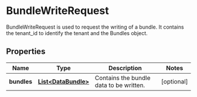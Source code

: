 

# BundleWriteRequest

BundleWriteRequest is used to request the writing of a bundle. It contains the tenant_id to identify the tenant and the Bundles object.

## Properties

| Name | Type | Description | Notes |
|------------ | ------------- | ------------- | -------------|
|**bundles** | [**List&lt;DataBundle&gt;**](DataBundle.md) | Contains the bundle data to be written. |  [optional] |




